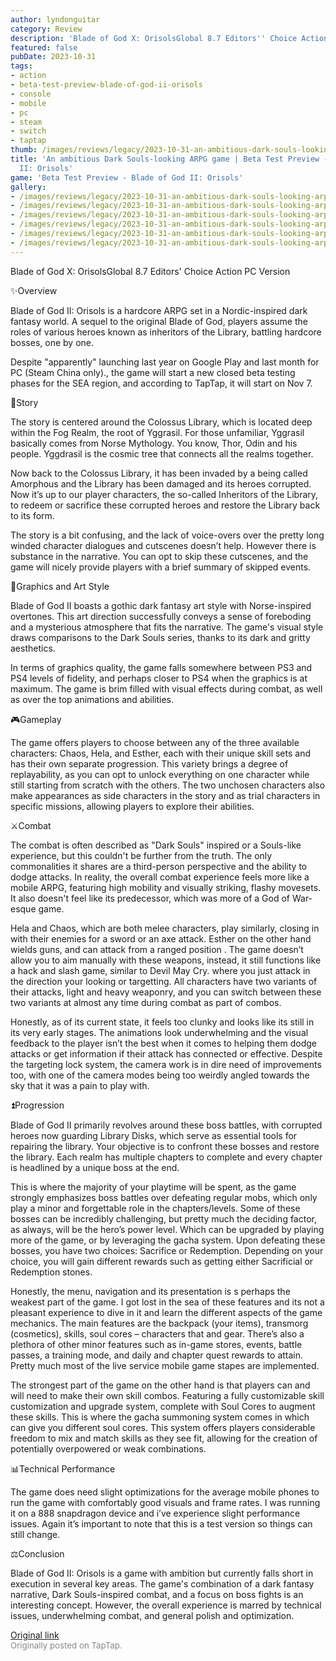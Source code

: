 ```yaml
---
author: lyndonguitar
category: Review
description: 'Blade of God X: OrisolsGlobal 8.7 Editors'' Choice Action PC Version'
featured: false
pubDate: 2023-10-31
tags:
- action
- beta-test-preview-blade-of-god-ii-orisols
- console
- mobile
- pc
- steam
- switch
- taptap
thumb: /images/reviews/legacy/2023-10-31-an-ambitious-dark-souls-looking-arpg-game--beta-test-preview---blade-of-god-ii-orisols-0.avif
title: 'An ambitious Dark Souls-looking ARPG game | Beta Test Preview - Blade of God
  II: Orisols'
game: 'Beta Test Preview - Blade of God II: Orisols'
gallery:
- /images/reviews/legacy/2023-10-31-an-ambitious-dark-souls-looking-arpg-game--beta-test-preview---blade-of-god-ii-orisols-0.avif
- /images/reviews/legacy/2023-10-31-an-ambitious-dark-souls-looking-arpg-game--beta-test-preview---blade-of-god-ii-orisols-1.avif
- /images/reviews/legacy/2023-10-31-an-ambitious-dark-souls-looking-arpg-game--beta-test-preview---blade-of-god-ii-orisols-2.avif
- /images/reviews/legacy/2023-10-31-an-ambitious-dark-souls-looking-arpg-game--beta-test-preview---blade-of-god-ii-orisols-3.avif
- /images/reviews/legacy/2023-10-31-an-ambitious-dark-souls-looking-arpg-game--beta-test-preview---blade-of-god-ii-orisols-4.avif
- /images/reviews/legacy/2023-10-31-an-ambitious-dark-souls-looking-arpg-game--beta-test-preview---blade-of-god-ii-orisols-5.avif
---
```

Blade of God X: OrisolsGlobal
8.7
Editors' Choice
Action
PC Version

✨Overview

Blade of God II: Orisols is a hardcore ARPG set in a Nordic-inspired dark fantasy world. A sequel to the original Blade of God, players assume the roles of various heroes known as inheritors of the Library, battling hardcore bosses, one by one.

Despite "apparently" launching last year on Google Play and last month for PC (Steam China only)., the game will start a new closed beta testing phases for the SEA region, and according to TapTap, it will start on Nov 7.

📖Story

The story is centered around the Colossus Library, which is located deep within the Fog Realm, the root of Yggrasil. For those unfamiliar, Yggrasil basically comes from Norse Mythology. You know, Thor, Odin and his people. Yggdrasil is the cosmic tree that connects all the realms together.

Now back to the Colossus Library, it has been invaded by a being called Amorphous and the Library has been damaged and its heroes corrupted. Now it’s up to our player characters, the so-called Inheritors of the Library, to redeem or sacrifice these corrupted heroes and restore the Library back to its form.

The story is a bit confusing, and the lack of voice-overs over the pretty long winded character dialogues and cutscenes doesn’t help. However there is substance in the narrative. You can opt to skip these cutscenes, and the game will nicely provide players with a brief summary of skipped events.

🎨Graphics and Art Style

Blade of God II boasts a gothic dark fantasy art style with Norse-inspired overtones. This art direction successfully conveys a sense of foreboding and a mysterious atmosphere that fits the narrative. The game's visual style draws comparisons to the Dark Souls series, thanks to its dark and gritty aesthetics.

In terms of graphics quality, the game falls somewhere between PS3 and PS4 levels of fidelity, and perhaps closer to PS4 when the graphics is at maximum. The game is brim filled with visual effects during combat, as well as over the top animations and abilities.

🎮Gameplay

The game offers players to choose between any of the three available characters: Chaos, Hela, and Esther, each with their unique skill sets and has their own separate progression. This variety brings a degree of replayability, as you can opt to unlock everything on one character while still starting from scratch with the others. The two unchosen characters also make appearances as side characters in the
story and as trial characters in specific missions, allowing players to explore their abilities.

⚔️Combat

The combat is often described as "Dark Souls" inspired or a Souls-like experience, but this couldn't be further from the truth. The only commonalities it shares are a third-person perspective and the ability to dodge attacks. In reality, the overall combat experience feels more like a mobile ARPG, featuring high mobility and visually striking, flashy movesets. It also doesn't feel like its predecessor, which was more of a God of War-esque game.

Hela and Chaos, which are both melee characters, play similarly, closing in with their enemies for a sword or an axe attack. Esther on the other hand wields guns, and can attack from a ranged position . The game doesn’t allow you to aim manually with these weapons, instead, it still functions like a hack and slash game, similar to Devil May Cry. where you just attack in the direction your looking or targetting. All characters have two variants of their attacks, light and heavy weaponry, and you can switch between these two variants at almost any time during combat as part of combos.

Honestly, as of its current state, it feels too clunky and looks like its still in its very early stages. The animations look underwhelming and the visual feedback to the player isn’t the best when it comes to helping them dodge attacks or get information if their attack has connected or effective. Despite the targeting lock system, the camera work is in dire need of improvements too, with one of the camera modes being too weirdly angled towards the sky that it was a pain to play with.

⏫Progression

Blade of God II primarily revolves around these boss battles, with corrupted heroes now guarding Library Disks, which serve as essential tools for repairing the library. Your objective is to confront these bosses and restore the library. Each realm has multiple chapters to complete and every chapter is headlined by a unique boss at the end.

This is where the majority of your playtime will be spent, as the game strongly emphasizes boss battles over defeating regular mobs, which only play a minor and forgettable role in the chapters/levels. Some of these bosses can be incredibly challenging,  but pretty much the deciding factor, as always, will be the hero’s power level. Which can be upgraded by playing more of the game, or by leveraging the gacha system. Upon defeating these bosses, you have two choices: Sacrifice or Redemption. Depending on your choice, you will gain different rewards such as getting either Sacrificial or Redemption stones.

Honestly, the menu, navigation and its presentation is s perhaps the weakest part of the game. I got lost in the sea of these features and its not a pleasant experience to dive in it and learn the different aspects of the game mechanics. The main features are the backpack (your items), transmorg (cosmetics), skills, soul cores – characters that and gear. There’s also a plethora of other minor features such as in-game stores, events, battle passes, a training mode, and daily and chapter quest rewards to attain. Pretty much most of the live service mobile game stapes are implemented.

The strongest part of the game on the other hand is that players can and will need to make their own skill combos. Featuring a fully customizable skill customization and upgrade system, complete with Soul Cores to augment these skills. This is where the gacha summoning system comes in which can give you different soul cores. This system offers players considerable freedom to mix and match skills as they see fit, allowing for the creation of potentially overpowered or weak combinations.

📊Technical Performance

The game does need slight optimizations for the average mobile phones to run the game with comfortably good visuals and frame rates. I was running it on a 888 snapdragon device and i’ve experience slight performance issues. Again it’s important to note that this is a test version so things can still change.

⚖️Conclusion

Blade of God II: Orisols is a game with ambition but currently falls short in execution in several key areas. The game's combination of a dark fantasy narrative, Dark Souls-inspired combat, and a focus on boss fights is an interesting concept. However, the overall experience is marred by technical issues, underwhelming combat, and general polish and optimization.

[Original link](https://www.taptap.io/post/6492924)<br><span style="font-size: 0.95em; color: #888;">Originally posted on TapTap.</span>